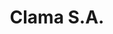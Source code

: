---
title: "Clama S.A."
url: /ciudad-autonoma-de-buenos-aires/clama-s-a-avenida-san-martin/
shop: coche
---